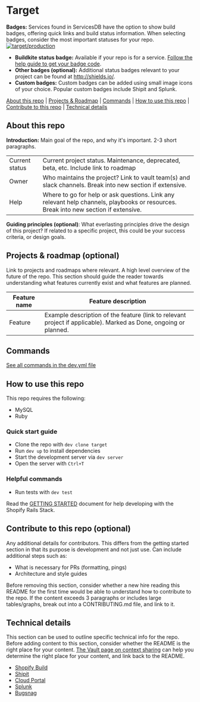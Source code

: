 <!--
Thanks for using the README Template!
* Consider the value each optional section brings before removing it
* Reference the commented out examples for each section
* Leave feedback about the template in the [Google Doc](https://docs.google.com/document/d/1tP6Dh4qFS5dh9GKvpqpZeOYa_hZ8OE9G2EkgPUsDE6I/edit?usp=sharing) or in [#dev-context](https://shopify.slack.com/archives/CEQ6MR2F7)
* Check out the [development-docs README](https://github.com/Shopify/development-docs/blob/master/README.md) to see the template in action
-->

# Target

**Badges:** Services found in ServicesDB have the option to show build badges, offering quick links and build status information. When selecting badges, consider the most important statuses for your repo.
[![target/production](https://services.shopify.io/services/target/production/badge.svg)](https://services.shopify.io/services/target/production)

* **Buildkite status badge:** Available if your repo is for a service. [Follow the help guide to get your badge code](https://buildkite.com/docs/integrations/build-status-badges).
* **Other badges (optional):** Additional status badges relevant to your project can be found at http://shields.io/.
* **Custom badges:** Custom badges can be added using small image icons of your choice. Popular custom badges include Shipit and Splunk.

<!--
Examples:
* Plus B2B Learning Project: Handshake Importer Prototype - custom badges](https://github.com/Shopify/plus-b2b-learning-project-hs-importer/blob/master/README.md)
-->

[About this repo](#about-this-repo) | [Projects & Roadmap](#projects--roadmap-optional) |  [Commands](#commands) | [How to use this repo](#how-to-use-this-repo) | [Contribute to this repo](#contribute-to-this-repo-optional) | [Technical details](#technical-details)

## About this repo

**Introduction:** Main goal of the repo, and why it's important. 2-3 short paragraphs.

|                |                                                                                                                                      |
|----------------|--------------------------------------------------------------------------------------------------------------------------------------|
| Current status | Current project status. Maintenance, deprecated, beta, etc. Include link to roadmap                                                  |
| Owner          | Who maintains the project? Link to vault team(s) and slack channels. Break into new section if extensive.
| Help           | Where to go for help or ask questions. Link any relevant help channels, playbooks or resources. Break into new section if extensive. |

**Guiding principles (optional)**: What everlasting principles drive the design of this project? If related to a specific project, this could be your success criteria, or design goals.

<!--
Examples:
* [Delivery component - goal statement content](https://github.com/Shopify/shopify/blob/master/components/delivery/README.md)
* [Domains component - goal statement content](https://github.com/Shopify/shopify/tree/master/components/domains/README.md)
* [Covid Shield - guiding principles and rationale](https://github.com/CovidShield/rationale/blob/master/README.md#principles)
* [App component - Large owner and support channel table](https://github.com/Shopify/shopify/blob/master/components/apps/README.md#apps-platform)
* [Business Platform - Stewards table with github teams](https://github.com/Shopify/business-platform/blob/master/README.md#stewards)
* [Partners - Goals section and quick start guide](https://github.com/Shopify/partners/blob/master/docs/README.md#goals)
* [Seamster - Motivation & intent section](https://github.com/Shopify/seamster/blob/master/README.md#motivation--intent)
-->

## Projects & roadmap (optional)

Link to projects and roadmaps where relevant. A high level overview of the future of the repo. This section should guide the reader towards understanding what features currently exist and what features are planned.

| Feature name | Feature description                                                         |
|--------------|-----------------------------------------------------------------------------|
| Feature      | Example description of the feature (link to relevant project if applicable). Marked as Done, ongoing or planned. |

<!--
Examples:
* [Magellan - Properties and wishlist content](https://github.com/Shopify/magellan/blob/master/README.md#architecture)
-->

## Commands

[See all commands in the dev.yml file](dev.yml)


<!--
Examples:
* [Tally - Feature documentation content](https://github.com/Shopify/tally/blob/master/README.md)
-->

## How to use this repo

This repo requires the following:
- MySQL
- Ruby

### Quick start guide

- Clone the repo with `dev clone target`
- Run `dev up` to install dependencies
- Start the development server via `dev server`
- Open the server with `Ctrl+T`

### Helpful commands

- Run tests with `dev test`

Read the [GETTING STARTED](GETTING_STARTED.md) document for help developing with the Shopify Rails Stack.

<!--
Examples:
* [Storefront Renderer- Quick start guide](https://github.com/Shopify/storefront-renderer#development-quick-start)
* [CloudSQLBuddy - How it works content and formatting](https://github.com/Shopify/cloudbuddies/tree/master/buddies/cloudsqlbuddy/README.md)
* [gjtorikian/html-proofer - Configuration and real life examples](https://github.com/gjtorikian/html-proofer/blob/main/README.md#configuration)
* [Polaris Icons - Separate contribution guide](https://github.com/Shopify/polaris-icons/blob/master/README.md#contributing-)
* [Magellan - Collecting in production content](https://github.com/Shopify/magellan/blob/master/README.md#connecting-to-magellan-in-production)
-->

## Contribute to this repo (optional)

Any additional details for contributors. This differs from the getting started section in that its purpose is development and not just use. Can include additional steps such as:
* What is necessary for PRs (formatting, pings)
* Architecture and style guides

Before removing this section, consider whether a new hire reading this README for the first time would be able to understand how to contribute to the repo. If the content exceeds 3 paragraphs or includes large tables/graphs, break out into a CONTRIBUTING.md file, and link to it.

<!--
Examples:
* [Delivery component - Architecture and style onboarding content](https://github.com/Shopify/shopify/blob/master/components/delivery/README.md#component-architecture-and-style)
* [Oberlo Merchant - Developer onboarding format](https://github.com/Shopify/oberlo-merchant/blob/master/README.md#getting-started)
* [Business Platform - Development and deployment content](https://github.com/Shopify/business-platform/blob/master/README.md#development)
* [Good CONTRIBUTING.md template gist](https://gist.github.com/PurpleBooth/b24679402957c63ec426)
-->

## Technical details

This section can be used to outline specific technical info for the repo. Before adding content to this section, consider whether the README is the right place for your content. [The Vault page on context sharing](https://vault.shopify.io/pages/207-Context-Sharing) can help you determine the right place for your content, and link back to the README.

- [Shopify Build](https://buildkite.com/shopify/target)
- [Shipit](https://shipit.shopify.io/shopify/target/production)
- [Cloud Portal](https://cloud-portal-apps-b-us-central1-3.shopifycloud.com/namespaces/target-production-unrestricted/workloads)
- [Splunk](https://logs.shopify.io/en-US/app/search/search?q=search%20application%3D%22target-production-unrestricted%22)
- [Bugsnag](https://app.bugsnag.com/shopify/target/errors)

<!--
Examples:
* [Billing gem - Link to github wiki for long form instructions](https://github.com/shopify/billing#running-shopify-and-billing-locally-with-real-api-calls)
* [Shopify payments component - Link to specific files in key entities](https://github.com/Shopify/shopify/tree/master/components/shopify_payments/README.md#key-entities)
* [Shop mover component - Link to the shop mover playbook](https://github.com/Shopify/shopify/tree/master/components/shop_mover/README.md)
* [Polaris Icons - Repo specific section: Licenses](https://github.com/Shopify/polaris-icons/blob/master/README.md#licenses-)
-->
